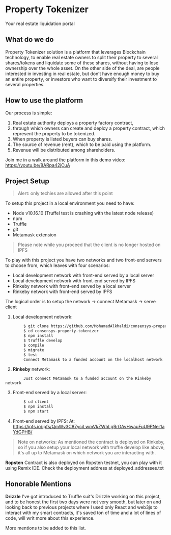# Property Tokenizer
Your real estate liquidation portal
## What do we do
 Property Tokenizer solution is a platform that leverages Blockchain technology, to enable real estate owners to split their property to several shares/tokens and liquidate some of these shares, without having to lose ownership over the whole asset. On the other side of the deal, are people interested in investing in real estate, but don’t have enough money to buy an entire property, or investors who want to diversify their investment to several properties.


## How to use the platform 
Our process is simple:
 1. Real estate authority deploys a property factory contract,
 2. through which owners can create and deploy a property contract, which represent the property to be tokenized.
 3. When property is listed buyers can buy shares.
 4. The source of revenue (rent), which to be paid using the platform.
 5. Revenue will be distributed among shareholders.
 
Join me in a walk around the platform in this demo video: https://youtu.be/8ARpa42jCuA


## Project Setup
> Alert: only techies are allowed after this point

To setup this project in a local environment you need to have:
- Node v10.16.10 (Truffel test is crashing with the latest node release)
- npm
- Truffle 
- git
- Metamask extension

> Please note while you proceed that the client is no longer hosted on IPFS

To play with this project you have two networks and two front-end servers to choose from, which leaves with four scenarios:
-	Local development network with front-end served by a local server
-	Local development network with front-end served by IPFS 
-	Rinkeby network with front-end served by a local server
-	Rinkeby network with front-end served by IPFS

 The logical order is to setup the network -> connect Metamask -> serve client 
1.	Local development network:
```sh
        $ git clone https://github.com/MohamadAlkhaldi/consensys-property-tokenizer.git
        $ cd consensys-property-tokenizer
        $ npm install
        $ truffle develop
        $ compile
        $ migrate
        $ test
        Connect Metamask to a funded account on the localhost network
```
2.	**Rinkeby** network: 
```
        Just connect Metamask to a funded account on the Rinkeby network
```
3.	Front-end served by a local server:
```sh
        $ cd client
        $ npm install
        $ npm start
```
4.	Front-end served by IPFS:
At: https://ipfs.io/ipfs/QmWv3C87yciLwmVkZWhLgRrGAvHwauFuU9PNer1aYdGPHB/

>Note on networks: As mentioned the contract is deployed on Rinkeby, so if you also setup your local network with truffle develop like above, it's all up to Metamask on which network you are interacting with.

**Ropsten** Contract is also deployed on Ropsten testnet, you can play with it using Remix IDE. Check the deployment address at deployed_addresses.txt

## Honorable Mentions
**Drizzle** I've got introduced to Truffle suit's Drizzle working on this project, and to be honest the first two days were not very smooth, but later on and looking back to previous projects where I used only React and web3js to interact with my smart contracts, it's saved ton of time and a lot of lines of code, will writ more about this experience.

More mentions to be added to this list.
